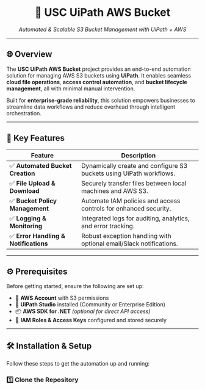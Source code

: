 <h1 align="center">🚀 USC UiPath AWS Bucket</h1>
<p align="center"><em>Automated & Scalable S3 Bucket Management with UiPath + AWS</em></p>

---

## 🌐 Overview

The **USC UiPath AWS Bucket** project provides an end-to-end automation solution for managing AWS S3 buckets using **UiPath**. It enables seamless **cloud file operations**, **access control automation**, and **bucket lifecycle management**, all with minimal manual intervention.

Built for **enterprise-grade reliability**, this solution empowers businesses to streamline data workflows and reduce overhead through intelligent orchestration.

---

## 🎯 Key Features

| Feature | Description |
|--------|-------------|
| ✅ **Automated Bucket Creation** | Dynamically create and configure S3 buckets using UiPath workflows. |
| ✅ **File Upload & Download** | Securely transfer files between local machines and AWS S3. |
| ✅ **Bucket Policy Management** | Automate IAM policies and access controls for enhanced security. |
| ✅ **Logging & Monitoring** | Integrated logs for auditing, analytics, and error tracking. |
| ✅ **Error Handling & Notifications** | Robust exception handling with optional email/Slack notifications. |

---

## ⚙️ Prerequisites

Before getting started, ensure the following are set up:

- 🔐 **AWS Account** with S3 permissions
- 🧠 **UiPath Studio** installed (Community or Enterprise Edition)
- 📦 **AWS SDK for .NET** *(optional for direct API access)*
- 🔑 **IAM Roles & Access Keys** configured and stored securely

---

## 🛠️ Installation & Setup

Follow these steps to get the automation up and running:

### 1️⃣ Clone the Repository

